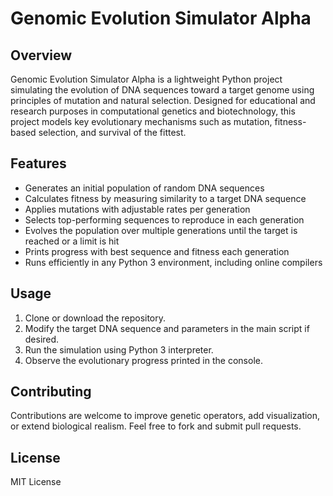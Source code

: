 # Genomic Evolution Simulator Alpha

## Overview

Genomic Evolution Simulator Alpha is a lightweight Python project simulating the evolution of DNA sequences toward a target genome using principles of mutation and natural selection. Designed for educational and research purposes in computational genetics and biotechnology, this project models key evolutionary mechanisms such as mutation, fitness-based selection, and survival of the fittest.

## Features

- Generates an initial population of random DNA sequences
- Calculates fitness by measuring similarity to a target DNA sequence
- Applies mutations with adjustable rates per generation
- Selects top-performing sequences to reproduce in each generation
- Evolves the population over multiple generations until the target is reached or a limit is hit
- Prints progress with best sequence and fitness each generation
- Runs efficiently in any Python 3 environment, including online compilers

## Usage

1. Clone or download the repository.
2. Modify the target DNA sequence and parameters in the main script if desired.
3. Run the simulation using Python 3 interpreter.
4. Observe the evolutionary progress printed in the console.

## Contributing

Contributions are welcome to improve genetic operators, add visualization, or extend biological realism. Feel free to fork and submit pull requests.

## License

MIT License
